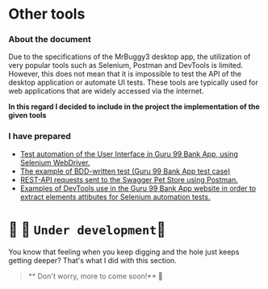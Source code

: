 # Other tools
### About the document
Due to the specifications of the MrBuggy3 desktop app, the utilization of very popular tools such as Selenium, Postman and DevTools is limited. 
However, this does not mean that it is impossible to test the API of the desktop application or automate UI tests. 
These tools are typically used for web applications that are widely accessed via the internet.

**In this regard I decided to include in the project the implementation of the given tools**

### I have prepared
* [Test automation of the User Interface in Guru 99 Bank App, using Selenium WebDriver.](https://github.com/MalfiRG/Project1/blob/main/Other-tools/Selenium.md)
* [The example of BDD-written test (Guru 99 Bank App test case)](https://github.com/MalfiRG/Project1/blob/main/Other-tools/BDD-TC.md)
* [REST-API requests sent to the Swagger Pet Store using Postman.](https://github.com/MalfiRG/Project1/blob/main/Other-tools/REST-API-Postman.md)
* [Examples of DevTools use in the Guru 99 Bank App website in order to extract elements attibutes for Selenium automation tests.](https://github.com/MalfiRG/Project1/blob/main/Other-tools/DevTools.md)

# :construction_worker: :construction: `Under development`:construction:
You know that feeling when you keep digging and the hole just keeps getting deeper? That's what I did with this section.
> ** Don't worry, more to come soon!** :do_not_litter:
